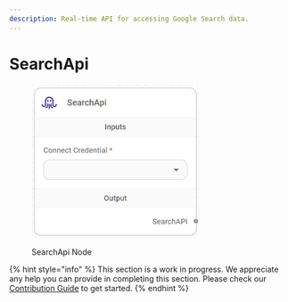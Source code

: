 ```yaml
---
description: Real-time API for accessing Google Search data.
---
```


# SearchApi

<figure><img src="../../../.gitbook/assets/image (9) (1) (1).png" alt="" width="304"><figcaption><p>SearchApi Node</p></figcaption></figure>

{% hint style="info" %}
This section is a work in progress. We appreciate any help you can provide in completing this section. Please check our [Contribution Guide](../../../CONTRIBUTING.md) to get started.
{% endhint %}
